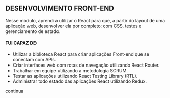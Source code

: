 ## DESENVOLVIMENTO FRONT-END

  Nesse módulo, aprendi a utilizar o React para que, a partir do layout de uma aplicação web, desenvolver ela por completo: com CSS, testes e gerenciamento de estado.



#### FUI CAPAZ DE:

* Utilizar a biblioteca React para criar aplicações Front-end que se conectam com APIs.
* Criar interfaces web com rotas de navegação utilizando React Router.
* Trabalhar em equipe utilizando a metodologia SCRUM.
* Testar as aplicações utilizando React Testing Library (RTL).
* Administrar todo estado das aplicações React utilizando Redux.

continua
